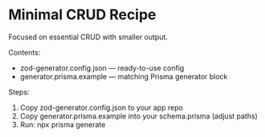 # Minimal CRUD Recipe

Focused on essential CRUD with smaller output.

Contents:
- zod-generator.config.json — ready-to-use config
- generator.prisma.example — matching Prisma generator block

Steps:
1) Copy zod-generator.config.json to your app repo
2) Copy generator.prisma.example into your schema.prisma (adjust paths)
3) Run: npx prisma generate
